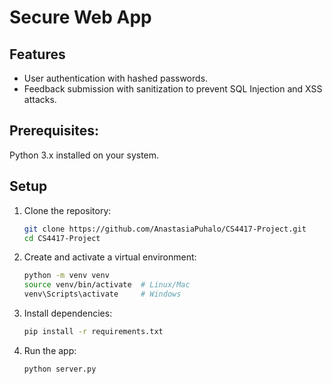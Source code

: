 # Secure Web App

## Features
- User authentication with hashed passwords.
- Feedback submission with sanitization to prevent SQL Injection and XSS attacks.

## Prerequisites: 
   Python 3.x installed on your system.

## Setup
1. Clone the repository:
   ```bash
   git clone https://github.com/AnastasiaPuhalo/CS4417-Project.git
   cd CS4417-Project

2. Create and activate a virtual environment:
   ```bash
   python -m venv venv
   source venv/bin/activate  # Linux/Mac
   venv\Scripts\activate     # Windows

4. Install dependencies:
   ```bash
   pip install -r requirements.txt

6. Run the app:
   ```bash
   python server.py
